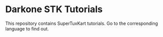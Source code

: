 # Darkone STK Tutorials

This repository contains SuperTuxKart tutorials. Go to the corresponding language to find out.
